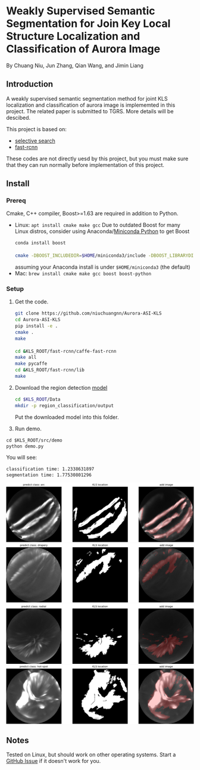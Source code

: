 # Weakly Supervised Semantic Segmentation for Join Key Local Structure Localization and Classification of Aurora Image
By Chuang Niu, Jun Zhang, Qian Wang, and Jimin Liang

## Introduction
A weakly supervised semantic segmentation method for joint KLS localization and classification of aurora image is implememted in this project.
The related paper is submitted to TGRS.
More details will be descibed.

This project is based on:
* [selective search](https://github.com/BradNeuberg/selective_search_py)
* [fast-rcnn](https://github.com/rbgirshick/fast-rcnn)

These codes are not directly uesd by this project, but you must make sure that they can run normally before implementation of this project.


## Install

### Prereq
Cmake, C++ compiler, Boost>=1.63 are required in addition to Python.

* Linux: `apt install cmake make gcc`
  Due to outdated Boost for many Linux distros, consider using Anaconda/[Miniconda Python](https://conda.io/miniconda.html) to get Boost
  ```sh
  conda install boost

  cmake -DBOOST_INCLUDEDIR=$HOME/miniconda3/include -DBOOST_LIBRARYDIR=$HOME/miniconda3/lib ..
  ```
  assuming your Anaconda install is under `$HOME/miniconda3` (the default)
* Mac: `brew install cmake make gcc boost boost-python`


### Setup
1.  Get the code.
    ```sh
    git clone https://github.com/niuchuangnn/Aurora-ASI-KLS
    cd Aurora-ASI-KLS
    pip install -e .
    cmake .
    make

    cd &KLS_ROOT/fast-rcnn/caffe-fast-rcnn
    make all
    make pycaffe
    cd &KLS_ROOT/fast-rcnn/lib
    make
    ```
2.  Download the region detection [model](https://1drv.ms/u/s!ArnlNXPnKNAKjQWsM4hsLuvu8cNW)
    ```sh
    cd $KLS_ROOT/Data
    mkdir -p region_classification/output
    ```
    Put the downloaded model into this folder.

3. Run demo.

```
cd $KLS_ROOT/src/demo
python demo.py
```
You will see:
```
classification time: 1.2338631897
segmentation time: 1.77530801296
```
![arc](https://github.com/niuchuangnn/Aurora-ASI-KLS/blob/master/Data/demo_examples/a_r.png)
![drapery](https://github.com/niuchuangnn/Aurora-ASI-KLS/blob/master/Data/demo_examples/D_r.png)
![radial](https://github.com/niuchuangnn/Aurora-ASI-KLS/blob/master/Data/demo_examples/R_r.png)
![hot-spot](https://github.com/niuchuangnn/Aurora-ASI-KLS/blob/master/Data/demo_examples/HS_r.png)

## Notes
Tested on Linux, but should work on other operating systems.
Start a [GitHub Issue](https://github.com/niuchuangnn/Aurora-ASI-KLS/issues) if it doesn't work for you.
